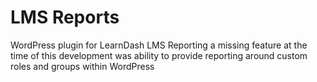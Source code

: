 # LMS Reports
WordPress plugin for LearnDash LMS Reporting
a missing feature at the time of this development was ability to provide reporting around custom roles and groups within WordPress
